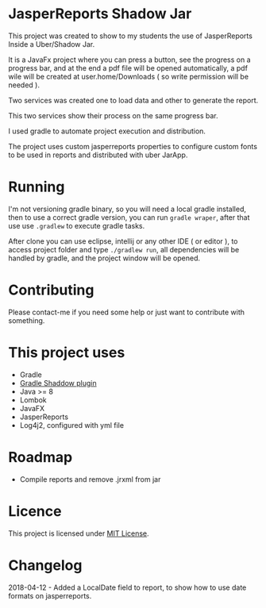 # JasperReports Shadow Jar

This project was created to show to my students the use of JasperReports Inside a Uber/Shadow Jar.

It is a JavaFx project where you can press a button, see the progress on a progress bar, and at the end a pdf file will be opened automatically, a pdf wile will be created at user.home/Downloads ( so write permission will be needed ).

Two services was created one to load data and other to generate the report.

This two services show their process on the same progress bar.

I used gradle to automate project execution and distribution.

The project uses custom jasperreports properties to configure custom fonts to be used in reports and distributed with uber JarApp. 

# Running

I'm not versioning gradle binary, so you will need a local gradle installed, then to use a correct gradle version, you can run `gradle wraper`, after that use use `.gradlew` to execute gradle tasks.

After clone you can use eclipse, intellij or any other IDE ( or editor ), to access project folder and type `./gradlew run`, all dependencies will be handled by gradle, and the project window will be opened.

# Contributing

Please contact-me if you need some help or just want to contribute with something.

# This project uses

- Gradle
- [Gradle Shaddow plugin](https://github.com/johnrengelman/shadow)
- Java >= 8
- Lombok  
- JavaFX
- JasperReports
- Log4j2, configured with yml file

# Roadmap

- Compile reports and remove .jrxml from jar

# Licence

This project is licensed under [MIT License](https://choosealicense.com/licenses/mit/).

# Changelog

2018-04-12 - Added a LocalDate field to report, to show how to use date formats on jasperreports.

